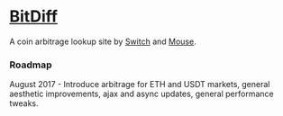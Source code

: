 # [BitDiff](https://bitdiff.net)
A coin arbitrage lookup site by [Switch](https://twitter.com/SwitchLove) and [Mouse](https://twitter.com/MouseDoesCrypto).

### Roadmap

August 2017 - Introduce arbitrage for ETH and USDT markets, general aesthetic improvements, ajax and async updates, general performance tweaks.
